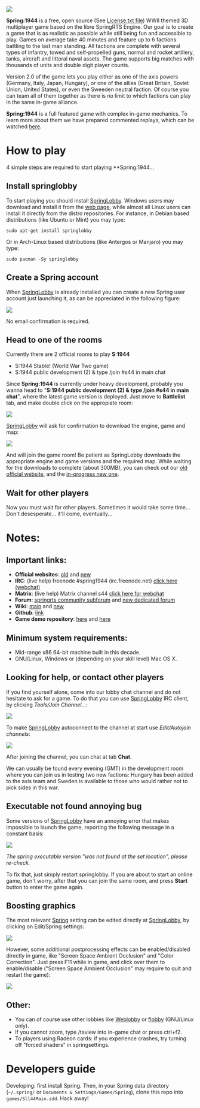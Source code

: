 ![](docs/imgs/header.png)

**Spring:1944** is a free, open source (See [License.txt file](docs/License.txt)) WWII themed 3D multiplayer game based on the libre SpringRTS Engine. Our goal is to create a game that is as realistic as possible while still being fun and accessible to play. Games on average take 40 minutes and feature up to 6 factions battling to the last man standing. All factions are complete with several types of infantry, towed and self-propelled guns, normal and rocket artillery, tanks, aircraft and littoral naval assets. The game supports big matches with thousands of units and double digit player counts.

Version 2.0 of the game lets you play either as one of the axis powers (Germany, Italy, Japan, Hungary), or one of the allies (Great Britain, Soviet Union, United States), or even the Sweeden neutral faction. Of course you can team all of them together as there is no limit to which factions can play in the same in-game alliance.

**Spring:1944** is a full featured game with complex in-game mechanics. To learn more about them we have prepared commented replays, which can be watched [here](https://www.youtube.com/channel/UCuL4DSXgglXR_4LF53HZSZw).

# How to play

4 simple steps are required to start playing **Spring:1944...

## Install springlobby

To start playing you should install [SpringLobby](http://springlobby.info/). Windows users may download and install it from the [web page](http://springlobby.info/), while almost all Linux users can install it directly from the distro repositories. For instance, in Debian based distributions (like Ubuntu or Mint) you may type:

```
sudo apt-get install springlobby
```

Or in Arch-Linux based distributions (like Antergos or Manjaro) you may type:

```
sudo pacman -Sy springlobby
```

## Create a Spring account

When [SpringLobby](http://springlobby.info/) is already installed you can create a new Spring user account just launching it, as can be appreciated in the following figure:

![](docs/imgs/register.png)

No email confirmation is required.

## Head to one of the rooms

Currently there are 2 official rooms to play **S:1944**
* S:1944 Stable! (World War Two game)
* S:1944 public development (2) & type /join #s44 in main chat

Since **Spring:1944** is currently under heavy development, probably you wanna head to "**S:1944 public development (2) & type /join #s44 in main chat**", where the latest game version is deployed. Just move to **Battlelist** tab, and make double click on the appropiate room:

![](docs/imgs/s44_dev_room.png)

[SpringLobby](http://springlobby.info/) will ask for confirmation to download the engine, game and map:

![](docs/imgs/s44_dev_room_download.png)

And will join the game room! Be patient as SpringLobby downloads the appropriate engine and game versions and the required map. While waiting for the downloads to complete (about 300MB), you can check out our [old official website](http://spring1944.net), and the [in-progress new one](https://spring1944.github.io).

## Wait for other players

Now you must wait for other players. Sometimes it would take some time... Don't desesperate... it'll come, eventually...

# Notes:

## Important links:

* **Official websites**: [old](http://spring1944.net) and [new](https://spring1944.github.io)
* **IRC**: (live help) freenode #spring1944 (irc.freenode.net) [click here (webchat)](https://webchat.freenode.net/?channels=%23spring1944)
* **Matrix**: (live help) Matrix channel s44 [click here for webchat](https://riot.im/app/#/room/#s44:matrix.org)
* **Forum**: [springrts community subforum](https://springrts.com/phpbb/viewforum.php?f=45) and [new dedicated forum](https://forum.spring1944.tk/)
* **Wiki**: [main](http://spring1944.net/wiki/index.php?title=Main_Page) and [new](https://github.com/spring1944/spring1944/wiki)
* **Github**: [link](https://github.com/spring1944)
* **Game demo repository**: [here](http://replays.springrts.com/browse/?game_pref=5) and [here](https://think.nsupdate.info/s44/autohosts/demos)

## Minimum system requirements:

* Mid-range x86 64-bit machine built in this decade.
* GNU/Linux, Windows or (depending on your skill level) Mac OS X.

## Looking for help, or contact other players

If you find yourself alone, come into our lobby chat channel and do not hesitate to ask for a game. To do that you can use [SpringLobby](http://springlobby.info/) IRC client, by clicking *Tools/Join Channel...*:

![](docs/imgs/s44_irc_join.png)

To make [SpringLobby](http://springlobby.info/) autoconnect to the channel at start use *Edit/Autojoin channels*:

![](docs/imgs/s44_irc_autojoin.png)

After joining the channel, you can chat at tab **Chat**.

We can usually be found every evening (GMT) in the development room where you can join us in testing two new factions: Hungary has been added to the axis team and Sweden is available to those who would rather not to pick sides in this war.

## Executable not found annoying bug

Some versions of [SpringLobby](http://springlobby.info/) have an annoying error that makes impossible to launch the game, reporting the following message in a constant basis:

![](docs/imgs/springlobby_annoyingbug.png)

*The spring executable version "was not found at the set location", please re-check.*

To fix that, just simply restart springlobby. If you are about to start an online game, don't worry, after that you can join the same room, and press **Start** button to enter the game again.

## Boosting graphics

The most relevant [Spring](https://springrts.com) setting can be edited directly at [SpringLobby](http://springlobby.info/), by clicking on Edit/Spring settings:

![](docs/imgs/spring_settings.png)

However, some additional postprocessing effects can be enabled/disabled directly in game, like "Screen Space Ambient Occlusion" and "Color Correction". Just press F11 while in game, and click over them to enable/disable ("Screen Space Ambient Occlusion" may require to quit and restart the game):

![](docs/imgs/postprocessing_effects.png)

## Other:

* You can of course use other lobbies like [Weblobby](http://weblobby.springrts.com/) or [flobby](https://github.com/cleanrock/flobby) (GNU/Linux only).
* If you cannot zoom, type /taview into in-game chat or press ctrl+f2.
* To players using Radeon cards: if you experience crashes, try turning off "forced shaders" in springsettings.

# Developers guide

Developing: first install Spring. Then, in your Spring data directory (`~/.spring/` or `Documents & Settings/Games/Spring`), clone this repo into `games/Sll44Main.sdd`. Hack away!
